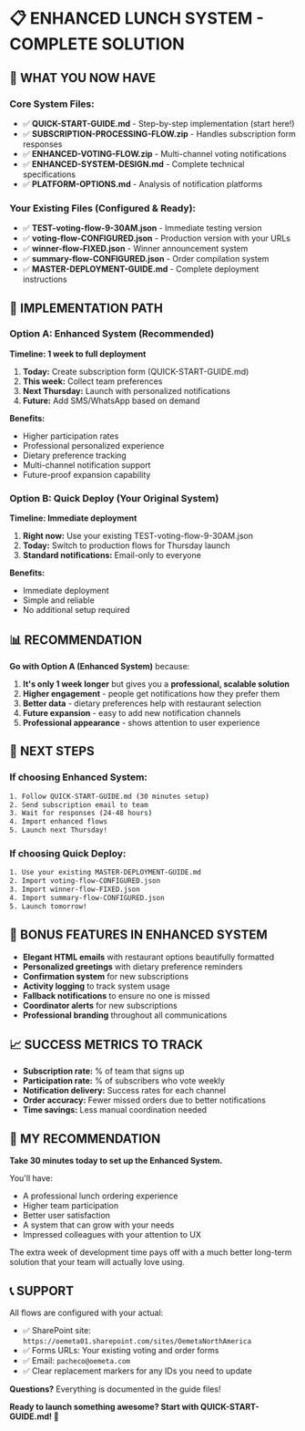 # 📋 **ENHANCED LUNCH SYSTEM - COMPLETE SOLUTION**

## 🎯 **WHAT YOU NOW HAVE**

### **Core System Files:**
- ✅ **QUICK-START-GUIDE.md** - Step-by-step implementation (start here!)
- ✅ **SUBSCRIPTION-PROCESSING-FLOW.zip** - Handles subscription form responses
- ✅ **ENHANCED-VOTING-FLOW.zip** - Multi-channel voting notifications
- ✅ **ENHANCED-SYSTEM-DESIGN.md** - Complete technical specifications
- ✅ **PLATFORM-OPTIONS.md** - Analysis of notification platforms

### **Your Existing Files (Configured & Ready):**
- ✅ **TEST-voting-flow-9-30AM.json** - Immediate testing version
- ✅ **voting-flow-CONFIGURED.json** - Production version with your URLs
- ✅ **winner-flow-FIXED.json** - Winner announcement system
- ✅ **summary-flow-CONFIGURED.json** - Order compilation system
- ✅ **MASTER-DEPLOYMENT-GUIDE.md** - Complete deployment instructions

## 🚀 **IMPLEMENTATION PATH**

### **Option A: Enhanced System (Recommended)**
**Timeline: 1 week to full deployment**

1. **Today:** Create subscription form (QUICK-START-GUIDE.md)
2. **This week:** Collect team preferences
3. **Next Thursday:** Launch with personalized notifications
4. **Future:** Add SMS/WhatsApp based on demand

**Benefits:**
- Higher participation rates
- Professional personalized experience
- Dietary preference tracking
- Multi-channel notification support
- Future-proof expansion capability

### **Option B: Quick Deploy (Your Original System)**
**Timeline: Immediate deployment**

1. **Right now:** Use your existing TEST-voting-flow-9-30AM.json
2. **Today:** Switch to production flows for Thursday launch
3. **Standard notifications:** Email-only to everyone

**Benefits:**
- Immediate deployment
- Simple and reliable
- No additional setup required

## 📊 **RECOMMENDATION**

**Go with Option A (Enhanced System)** because:

1. **It's only 1 week longer** but gives you a **professional, scalable solution**
2. **Higher engagement** - people get notifications how they prefer them
3. **Better data** - dietary preferences help with restaurant selection
4. **Future expansion** - easy to add new notification channels
5. **Professional appearance** - shows attention to user experience

## 🔧 **NEXT STEPS**

### **If choosing Enhanced System:**
```bash
1. Follow QUICK-START-GUIDE.md (30 minutes setup)
2. Send subscription email to team 
3. Wait for responses (24-48 hours)
4. Import enhanced flows
5. Launch next Thursday!
```

### **If choosing Quick Deploy:**
```bash
1. Use your existing MASTER-DEPLOYMENT-GUIDE.md
2. Import voting-flow-CONFIGURED.json
3. Import winner-flow-FIXED.json  
4. Import summary-flow-CONFIGURED.json
5. Launch tomorrow!
```

## 🎁 **BONUS FEATURES IN ENHANCED SYSTEM**

- **Elegant HTML emails** with restaurant options beautifully formatted
- **Personalized greetings** with dietary preference reminders
- **Confirmation system** for new subscriptions
- **Activity logging** to track system usage
- **Fallback notifications** to ensure no one is missed
- **Coordinator alerts** for new subscriptions
- **Professional branding** throughout all communications

## 📈 **SUCCESS METRICS TO TRACK**

- **Subscription rate:** % of team that signs up
- **Participation rate:** % of subscribers who vote weekly  
- **Notification delivery:** Success rates for each channel
- **Order accuracy:** Fewer missed orders due to better notifications
- **Time savings:** Less manual coordination needed

## 🎯 **MY RECOMMENDATION**

**Take 30 minutes today to set up the Enhanced System.**

You'll have:
- A professional lunch ordering experience
- Higher team participation
- Better user satisfaction  
- A system that can grow with your needs
- Impressed colleagues with your attention to UX

The extra week of development time pays off with a much better long-term solution that your team will actually love using.

## 📞 **SUPPORT**

All flows are configured with your actual:
- ✅ SharePoint site: `https://oemeta01.sharepoint.com/sites/OemetaNorthAmerica`
- ✅ Forms URLs: Your existing voting and order forms
- ✅ Email: `pacheco@oemeta.com`
- ✅ Clear replacement markers for any IDs you need to update

**Questions?** Everything is documented in the guide files!

**Ready to launch something awesome? Start with QUICK-START-GUIDE.md! 🚀**
